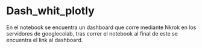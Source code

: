 # Dash_whit_plotly

En el notebook se encuentra un dashboard que corre mediante Nkrok en los servidores de googlecolab, tras correr el notebook al final de este se encuentra el link al dashboard.

